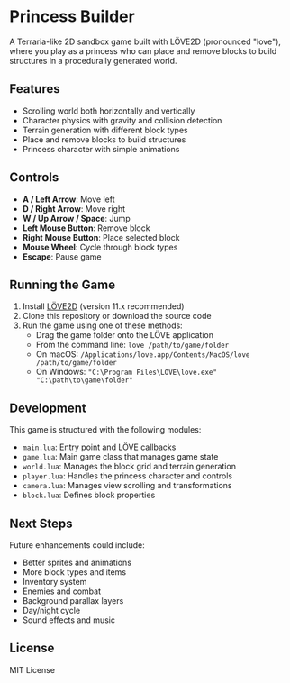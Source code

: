 # Princess Builder

A Terraria-like 2D sandbox game built with LÖVE2D (pronounced "love"), where you play as a princess who can place and remove blocks to build structures in a procedurally generated world.

## Features

- Scrolling world both horizontally and vertically
- Character physics with gravity and collision detection
- Terrain generation with different block types
- Place and remove blocks to build structures
- Princess character with simple animations

## Controls

- **A / Left Arrow**: Move left
- **D / Right Arrow**: Move right
- **W / Up Arrow / Space**: Jump
- **Left Mouse Button**: Remove block
- **Right Mouse Button**: Place selected block
- **Mouse Wheel**: Cycle through block types
- **Escape**: Pause game

## Running the Game

1. Install [LÖVE2D](https://love2d.org/) (version 11.x recommended)
2. Clone this repository or download the source code
3. Run the game using one of these methods:
   - Drag the game folder onto the LÖVE application
   - From the command line: `love /path/to/game/folder`
   - On macOS: `/Applications/love.app/Contents/MacOS/love /path/to/game/folder`
   - On Windows: `"C:\Program Files\LOVE\love.exe" "C:\path\to\game\folder"`

## Development

This game is structured with the following modules:

- `main.lua`: Entry point and LÖVE callbacks
- `game.lua`: Main game class that manages game state
- `world.lua`: Manages the block grid and terrain generation
- `player.lua`: Handles the princess character and controls
- `camera.lua`: Manages view scrolling and transformations
- `block.lua`: Defines block properties

## Next Steps

Future enhancements could include:
- Better sprites and animations
- More block types and items
- Inventory system
- Enemies and combat
- Background parallax layers
- Day/night cycle
- Sound effects and music

## License

MIT License 